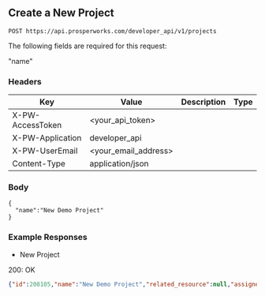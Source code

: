## Create a New Project

```POST https://api.prosperworks.com/developer_api/v1/projects```

The following fields are required for this request:

"name"

### Headers

Key | Value | Description | Type
--- | --- | --- | ---
X-PW-AccessToken | <your_api_token> |  | 
X-PW-Application | developer_api |  | 
X-PW-UserEmail | <your_email_address> |  | 
Content-Type | application/json |  | 
### Body

```
{
  "name":"New Demo Project"
}
```
### Example Responses

- New Project

200: OK
```json
{"id":208105,"name":"New Demo Project","related_resource":null,"assignee_id":null,"status":"Open","details":null,"tags":[],"custom_fields":[],"date_created":1496713867,"date_modified":1496713867}
```